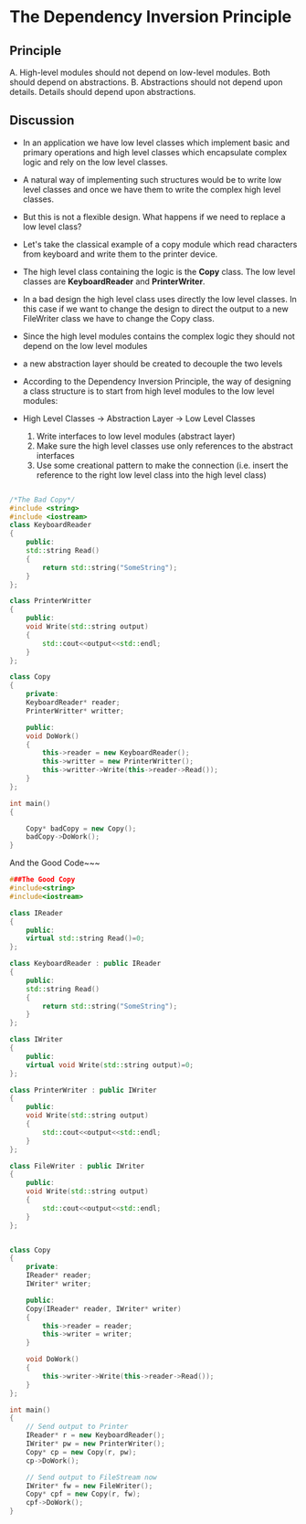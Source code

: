 # The Dependency Inversion Principle #

## Principle ##
A. High-level modules should not depend on low-level modules. Both should depend on abstractions.
B. Abstractions should not depend upon details. Details should depend upon abstractions.

## Discussion ##
+ In an application we have low level classes which implement basic and primary operations and high level classes which encapsulate complex logic and rely on the low level classes.
+ A natural way of implementing such structures would be to write low level classes and once we have them to write the complex high level classes.
+ But this is not a flexible design. What happens if we need to replace a low level class?
+ Let's take the classical example of a copy module which read characters from keyboard and write them to the printer device.
+ The high level class containing the logic is the **Copy** class. The low level classes are **KeyboardReader** and **PrinterWriter**.
+ In a bad design the high level class uses directly the low level classes. In this case if we want to change the design to direct the output to a new FileWriter class we have to change the Copy class.
+ Since the high level modules contains the complex logic they should not depend on the low level modules
+ a new abstraction layer should be created to decouple the two levels

+ According to the Dependency Inversion Principle, the way of designing a class structure is to start from high level modules to the low level modules:
+ High Level Classes -> Abstraction Layer -> Low Level Classes
  1. Write interfaces to low level modules (abstract layer)
  2. Make sure the high level classes use only references to the abstract interfaces
  3. Use some creational pattern to make the connection (i.e. insert the reference to the right low level class into the high level class)

```CPP

/*The Bad Copy*/
#include <string>
#include <iostream>
class KeyboardReader
{
    public:
	std::string Read()
	{
	    return std::string("SomeString");
	}
};

class PrinterWritter
{
    public:
	void Write(std::string output)
	{
	    std::cout<<output<<std::endl;
	}
};

class Copy
{
    private:
	KeyboardReader* reader;
	PrinterWritter* writter;

    public:
	void DoWork()
	{
	    this->reader = new KeyboardReader();
	    this->writter = new PrinterWritter();
	    this->writter->Write(this->reader->Read());
	}
};

int main()
{

    Copy* badCopy = new Copy();
    badCopy->DoWork();
}
```
And the Good Code~~~
```CPP
###The Good Copy
#include<string>
#include<iostream>

class IReader
{
    public:
	virtual std::string Read()=0;
};

class KeyboardReader : public IReader
{
    public:
	std::string Read()
	{
	    return std::string("SomeString");
	}
};

class IWriter
{
    public:
	virtual	void Write(std::string output)=0;
};

class PrinterWriter : public IWriter
{
    public:
	void Write(std::string output)
	{
	    std::cout<<output<<std::endl;
	}
};

class FileWriter : public IWriter
{
    public:
	void Write(std::string output)
	{
	    std::cout<<output<<std::endl;
	}
};


class Copy
{
    private:
	IReader* reader;
	IWriter* writer;

    public:
	Copy(IReader* reader, IWriter* writer)
	{
	    this->reader = reader;
	    this->writer = writer;
	}

	void DoWork()
	{
	    this->writer->Write(this->reader->Read());
	}
};

int main()
{
    // Send output to Printer
    IReader* r = new KeyboardReader();
    IWriter* pw = new PrinterWriter();
    Copy* cp = new Copy(r, pw);
    cp->DoWork();

    // Send output to FileStream now
    IWriter* fw = new FileWriter();
    Copy* cpf = new Copy(r, fw);
    cpf->DoWork();
}
```
